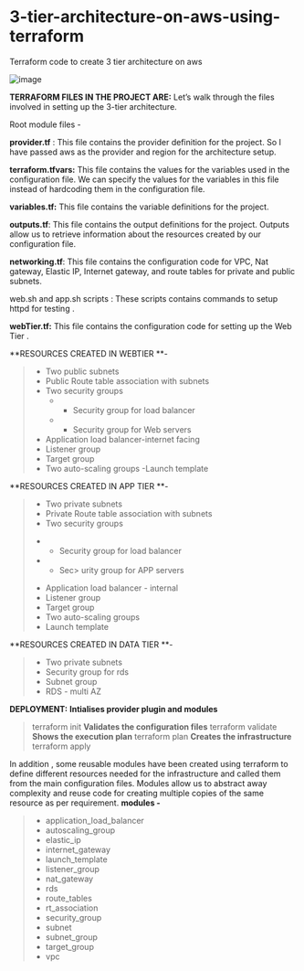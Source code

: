 # 3-tier-architecture-on-aws-using-terraform
Terraform code to create 3 tier architecture on aws 

![image](https://github.com/ifyokeibunor/terraform-3-tirer-architecture/assets/104580680/f69412d1-aff2-4714-9fb2-91d41bd95342)

**TERRAFORM FILES IN THE PROJECT ARE:**
Let’s walk through the files involved in setting up the 3-tier architecture.

Root module files -

**provider.tf** : This file contains the provider definition for the project. So I have passed aws as the provider and region for the architecture setup.

**terraform.tfvars:** This file contains the values for the variables used in the configuration file. We can specify the values for the variables in this file instead of hardcoding them in the configuration file.

**variables.tf:** This file contains the variable definitions for the project.

**outputs.tf**: This file contains the output definitions for the project. Outputs allow us to retrieve information about the resources created by our configuration file.

**networking.tf**: This file contains the configuration code for VPC, Nat gateway, Elastic IP, Internet gateway, and route tables for private and public subnets.

web.sh and app.sh scripts : These scripts contains commands to setup httpd for testing .

**webTier.tf:** This file contains the configuration code for setting up the Web Tier .

**RESOURCES CREATED IN WEBTIER **-
> - Two public subnets
> - Public Route table association with subnets
> - Two security groups
>     * - Security group for load balancer
>     * - Security group for Web servers
> - Application load balancer-internet facing
> - Listener group
> - Target group
> - Two auto-scaling groups 
> -Launch template

**RESOURCES CREATED IN APP TIER **-
> - Two private subnets
> - Private Route table association with subnets
> - Two security groups
>  * - Security group for load balancer
>  * - Sec> urity group for APP servers
> - Application load balancer - internal
> - Listener group
> - Target group
> - Two auto-scaling groups
> - Launch template

**RESOURCES CREATED IN DATA TIER **-
> - Two private subnets
> - Security group for rds
> - Subnet group
> - RDS - multi AZ

**DEPLOYMENT:**
**Intialises provider plugin and modules**
> terraform init
**Validates the configuration files**
> terraform validate
**Shows the execution plan**
> terraform plan
**Creates the infrastructure**
> terraform apply

In addition , some reusable modules have been created using terraform to define different resources needed for the infrastructure and called them from the main configuration files. Modules allow us to abstract away complexity and reuse code for creating multiple copies of the same resource as per requirement.
**modules -**
> - application_load_balancer
> - autoscaling_group
> - elastic_ip
> - internet_gateway
> - launch_template
> - listener_group
> - nat_gateway
> - rds
> - route_tables
> - rt_association
> - security_group
> - subnet
> - subnet_group
> - target_group
> - vpc
